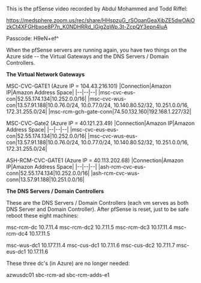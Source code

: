 This is the pfSense video recorded by Abdul Mohammed and Todd Riffel:

https://medsphere.zoom.us/rec/share/HHspzuG_rSOqanGeaXibZE5dwOAjOzkCt4XFGHbxoe8P7n_K0NDHRRd_lGig2qWp.3t-ZcpQY3epn4luA

Passcode: H9eN+ef^

When the pfSense servers are running again, you have two things on the Azure side -- the Virtual Gateways and the DNS Servers / Domain Controllers.

**The Virtual Network Gateways**

MSC-CVC-GATE1 (Azure IP = 104.43.216.101)
|Connection|Amazon IP|Amazon Address Space|
|--|--|--|
|msc-cvc-eus-con|52.55.174.134|10.252.0.0/16|
|msc-cvc-wus-con|13.57.91.188|10.0.76.0/24, 10.0.77.0/24, 10.140.80.52/32, 10.251.0.0/16, 172.31.255.0/24|
|msc-rcm-gch-gate-conn|74.50.132.160|192.168.1.227/32|

MSC-CVC-Gate2 (Azure IP = 40.121.23.49)
|Connection|Amazon IP|Amazon Address Space|
|--|--|--|
|msc-cvc-eus-eus-con|52.55.174.134|10.252.0.0/16|
|msc-cvc-wus-eus-con|13.57.91.188|10.0.76.0/24, 10.0.77.0/24, 10.140.80.52/32, 10.251.0.0/16, 172.31.255.0/24|

ASH-RCM-CVC-GATE1 (Azure IP = 40.113.202.68)
|Connection|Amazon IP|Amazon Address Space|
|--|--|--|
|ash-rcm-cvc-eus-conn|52.55.174.134|10.252.0.0/16|
|ash-rcm-cvc-wus-conn|13.57.91.188|10.251.0.0/16|

**The DNS Servers / Domain Controllers**

These are the DNS Servers / Domain Controllers (each vm serves as both DNS Server and Domain Controller). After pfSense is reset, just to be safe reboot these eight machines:

msc-rcm-dc 10.7.11.4
msc-rcm-dc2 10.7.11.5
msc-rcm-dc3 10.17.11.4
msc-rcm-dc4 10.17.11.5

msc-wus-dc1 10.177.11.4
msc-cus-dc1 10.7.11.6
msc-cus-dc2 10.7.11.7
msc-eus-dc1 10.17.11.6

These three dc's (in Azure) are no longer needed:

azwusdc01
sbc-rcm-ad
sbc-rcm-adds-e1

